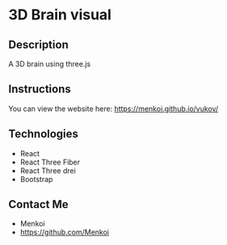 # 3D Brain visual

## Description
A 3D brain using three.js 

## Instructions
You can view the website here: https://menkoi.github.io/vukov/

## Technologies
- React
- React Three Fiber
- React Three drei
- Bootstrap

## Contact Me
  - Menkoi
  - https://github.com/Menkoi
